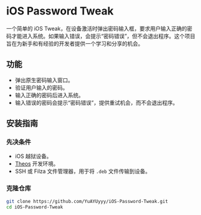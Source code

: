 # iOS Password Tweak

一个简单的 iOS Tweak，在设备激活时弹出密码输入框，要求用户输入正确的密码才能进入系统。如果输入错误，会提示“密码错误”，但不会退出程序。这个项目旨在为新手和有经验的开发者提供一个学习和分享的机会。

## 功能

- 弹出原生密码输入窗口。
- 验证用户输入的密码。
- 输入正确的密码后进入系统。
- 输入错误的密码会提示“密码错误”，提供重试机会，而不会退出程序。

## 安装指南

### 先决条件

- iOS 越狱设备。
- [Theos](https://theos.dev/) 开发环境。
- SSH 或 Filza 文件管理器，用于将 `.deb` 文件传输到设备。

### 克隆仓库

   ```bash
   git clone https://github.com/YuAYUyyy/iOS-Password-Tweak.git
   cd iOS-Password-Tweak
